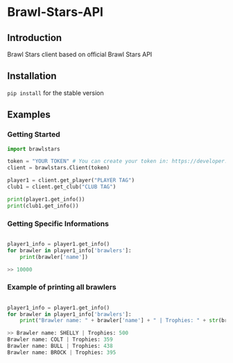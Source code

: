 # Brawl-Stars-API

## Introduction
Brawl Stars client based on official Brawl Stars API

## Installation
`pip install`  for the stable version

## Examples

### Getting Started
```py
import brawlstars

token = "YOUR TOKEN" # You can create your token in: https://developer.brawlstars.com/#/getting-started
client = brawlstars.Client(token)

player1 = client.get_player("PLAYER TAG")
club1 = client.get_club("CLUB TAG")

print(player1.get_info())
print(club1.get_info())

```
### Getting Specific Informations
```py

player1_info = player1.get_info()
for brawler in player1_info['brawlers']:
    print(brawler['name'])

>> 10000
```

### Example of printing all brawlers
```py

player1_info = player1.get_info()
for brawler in player1_info['brawlers']:
    print("Brawler name: " + brawler['name'] + " | Trophies: " + str(brawler['trophies']))

>> Brawler name: SHELLY | Trophies: 500
Brawler name: COLT | Trophies: 359
Brawler name: BULL | Trophies: 438
Brawler name: BROCK | Trophies: 395

```

